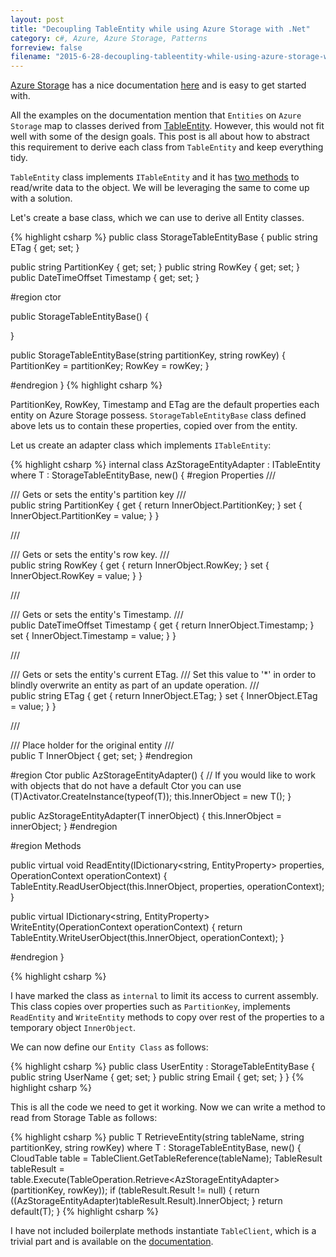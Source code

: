 ```yaml
---
layout: post
title: "Decoupling TableEntity while using Azure Storage with .Net"
category: c#, Azure, Azure Storage, Patterns
forreview: false
filename: "2015-6-28-decoupling-tableentity-while-using-azure-storage-with-dot-net.md"
---
```


[Azure Storage](http://azure.microsoft.com/en-us/services/storage/) has a nice documentation [here](https://azure.microsoft.com/en-us/documentation/articles/storage-dotnet-how-to-use-tables/#create-a-table) and is easy to get started with.

All the examples on the documentation mention that `Entities` on `Azure Storage` map to classes derived from [TableEntity](https://msdn.microsoft.com/en-us/library/microsoft.windowsazure.storage.table.tableentity.aspx). However, this would not fit well with some of the design goals. This post is all about how to abstract this requirement to derive each class from `TableEntity` and keep everything tidy.

`TableEntity` class implements `ITableEntity` and it has [two methods](https://msdn.microsoft.com/en-us/library/microsoft.windowsazure.storage.table.itableentity_methods.aspx) to read/write data to the object. We will be leveraging the same to come up with a solution.

Let's create a base class, which we can use to derive all Entity classes.

{% highlight csharp %}
public class StorageTableEntityBase
{
public string ETag { get; set; }

public string PartitionKey { get; set; }
public string RowKey { get; set; }
public DateTimeOffset Timestamp { get; set; }

#region ctor

public StorageTableEntityBase()
{

}

public StorageTableEntityBase(string partitionKey, string rowKey)
{
    PartitionKey = partitionKey;
    RowKey = rowKey;
}

#endregion
}
{% highlight csharp %}

PartitionKey, RowKey, Timestamp and ETag are the default properties each entity on Azure Storage possess. `StorageTableEntityBase` class defined above lets us to contain these properties, copied over from the entity.

Let us create an adapter class which implements `ITableEntity`:

{% highlight csharp %}
internal class AzStorageEntityAdapter<T> : ITableEntity where T : StorageTableEntityBase, new()
{
#region Properties
/// <summary>
/// Gets or sets the entity's partition key
/// </summary>
public string PartitionKey
{
    get { return InnerObject.PartitionKey; }
    set { InnerObject.PartitionKey = value; }
}

/// <summary>
/// Gets or sets the entity's row key.
/// </summary>
public string RowKey
{
    get { return InnerObject.RowKey; }
    set { InnerObject.RowKey = value; }
}

/// <summary>
/// Gets or sets the entity's Timestamp.
/// </summary>
public DateTimeOffset Timestamp
{
    get { return InnerObject.Timestamp; }
    set { InnerObject.Timestamp = value; }
}

/// <summary>
/// Gets or sets the entity's current ETag.
/// Set this value to '*' in order to blindly overwrite an entity as part of an update operation.
/// </summary>
public string ETag
{
    get { return InnerObject.ETag; }
    set { InnerObject.ETag = value; }
}

/// <summary>
/// Place holder for the original entity
/// </summary>
public T InnerObject { get; set; } 
#endregion

#region Ctor
public AzStorageEntityAdapter()
{
    // If you would like to work with objects that do not have a default Ctor you can use (T)Activator.CreateInstance(typeof(T));
    this.InnerObject = new T();
}

public AzStorageEntityAdapter(T innerObject)
{
    this.InnerObject = innerObject;
} 
#endregion

#region Methods

public virtual void ReadEntity(IDictionary<string, EntityProperty> properties, OperationContext operationContext)
{
    TableEntity.ReadUserObject(this.InnerObject, properties, operationContext);
}

public virtual IDictionary<string, EntityProperty> WriteEntity(OperationContext operationContext)
{
    return TableEntity.WriteUserObject(this.InnerObject, operationContext);
} 

#endregion
}

{% highlight csharp %}

I have marked the class as `internal` to limit its access to current assembly. This class copies over properties such as `PartitionKey`, implements `ReadEntity` and `WriteEntity` methods to copy over rest of the properties to a temporary object `InnerObject`.

We can now define our `Entity Class` as follows:

{% highlight csharp %}
public class UserEntity : StorageTableEntityBase
{
    public string UserName { get; set; }
    public string Email { get; set; }
}
{% highlight csharp %}

This is all the code we need to get it working. Now we can write a method to read from Storage Table as follows:

{% highlight csharp %}
public T RetrieveEntity<T>(string tableName, string partitionKey, string rowKey)
        where T : StorageTableEntityBase, new()
{
    CloudTable table = TableClient.GetTableReference(tableName);
    TableResult tableResult = table.Execute(TableOperation.Retrieve<AzStorageEntityAdapter<T>>(partitionKey, rowKey));
    if (tableResult.Result != null)
    {
        return ((AzStorageEntityAdapter<T>)tableResult.Result).InnerObject;
    }
    return default(T);
}
{% highlight csharp %}

I have not included boilerplate methods instantiate `TableClient`,  which is a trivial part and is available on the [documentation](https://azure.microsoft.com/en-us/documentation/articles/storage-dotnet-how-to-use-tables/#create-a-table).
